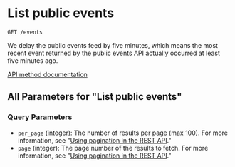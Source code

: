 # List public events

`GET /events`

We delay the public events feed by five minutes, which means the most recent event returned by the public events API actually occurred at least five minutes ago.

[API method documentation](https://docs.github.com/rest/activity/events#list-public-events)

## All Parameters for "List public events"

### Query Parameters

- `per_page` (integer): The number of results per page (max 100). For more information, see "[Using pagination in the REST API](https://docs.github.com/rest/using-the-rest-api/using-pagination-in-the-rest-api)."
- `page` (integer): The page number of the results to fetch. For more information, see "[Using pagination in the REST API](https://docs.github.com/rest/using-the-rest-api/using-pagination-in-the-rest-api)."